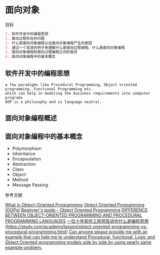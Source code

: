 # 面向对象

目标
```markdown
1. 软件开发中的编程思想
2. 面向过程存在的问题
2. 什么是面向对象编程以及面向对象编程产生的原因
3. 通过一个具体的例子来理解什么是面向过程编程、什么是面向对象编程
3. 面向对象编程和面向过程编程之间的差异
4. 面向对象编程中的基本概念
```

## 软件开发中的编程思想

```
a few paradigms like Procedural Programming, Object oriented programming, Functional Programming etc.
which can help in modeling the business requirements into computer programs
OOP is a philosophy and is language neutral.
```


## 面向对象编程概述



## 面向对象编程中的基本概念

* Polymorphism
* Inheritance
* Encapsulation
* Abstraction
* Class
* Object
* Method
* Message Passing



参考文献

[What is Object-Oriented Programming](https://medium.com/learn-how-to-program/chapter-3-what-is-object-oriented-programming-d0a6ec0a7615)
[Object Oriented Programming (OOPs)](https://www.geeksforgeeks.org/object-oriented-programming-oops-concept-in-java/)
[Beginner's guide - Object Oriented Programming](https://dev.to/charanrajgolla/beginners-guide---object-oriented-programming#concepts)
[DIFFERENCE BETWEEN OBJECT-ORIENTED PROGRAMMING AND PROCEDURAL PROGRAMMING LANGUAGES](https://neonbrand.com/website-design/procedural-programming-vs-object-oriented-programming-a-review/)
[一位十年软件工程师告诉你什么是编程思想](https://blog.csdn.net/shupan001/article/details/6824668)
(https://study.com/academy/lesson/object-oriented-programming-vs-procedural-programming.html)
[Can anyone please provide me with an example that can help me to understand Procedural, functional, Logic and Object Oriented programming models side by side by using nearly same example-problem.](https://stackoverflow.com/questions/7592505/can-you-represent-the-same-example-using-procedural-functional-logic-and-oo-pr)
[](https://ask.hellobi.com/blog/Data_AnalysisR/10598)

